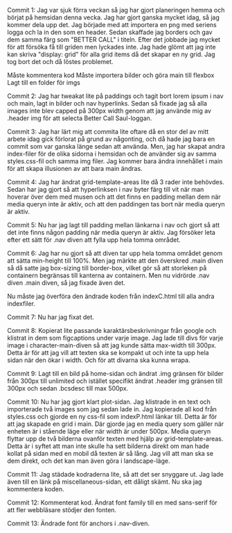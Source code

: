 Commit 1: Jag var sjuk förra veckan så jag har gjort planeringen hemma och börjat på hemsidan denna vecka. Jag har gjort ganska mycket idag, så jag kommer dela upp det.
Jag började med att importera en png med seriens logga och la in den som en header. Sedan skaffade jag borders och gav dem samma färg som "BETTER CALL" i titeln. Efter det jobbade jag mycket för att försöka få till griden men lyckades inte. Jag hade glömt att jag inte kan skriva "display: grid" för alla grid items då det skapar en ny grid. Jag tog bort det och då löstes problemet.

Måste kommentera kod
Måste importera bilder och göra main till flexbox
Lagt till en folder för imgs

Commit 2: Jag har tweakat lite på paddings och tagit bort lorem ipsum i nav och main, lagt in bilder och nav hyperlinks. Sedan så fixade jag så alla images inte blev capped på 300px width genom att jag använde mig av .header img för att selecta Better Call Saul-loggan.

Commit 3: Jag har lärt mig att commita lite oftare då en stor del av mitt arbete idag gick förlorat på grund av någonting, och då hade jag bara en commit som var ganska länge sedan att använda. Men, jag har skapat andra index-filer för de olika sidorna i hemsidan och de använder sig av samma styles.css-fil och samma img filer. Jag kommer bara ändra innehållet i main för att skapa illusionen av att bara main ändras.

Commit 4: Jag har ändrat grid-template-areas lite då 3 rader inte behövdes. Sedan har jag gjort så att hyperlinksen i nav byter färg till vit när man hoverar över dem med musen och att det finns en padding mellan dem när media queryn inte är aktiv, och att den paddingen tas bort när media queryn är aktiv.

Commit 5: Nu har jag lagt till padding mellan länkarna i nav och gjort så att det inte finns någon padding när media queryn är aktiv. Jag försöker leta efter ett sätt för .nav diven att fylla upp hela tomma området.

Commit 6: Jag har nu gjort så att diven tar upp hela tomma området genom att sätta min-height till 100%. Men jag märkte att den överskred .main diven så då satte jag box-sizing till border-box, vilket gör så att storleken på containern begränsas till kanterna av containern. Men nu vidrörde .nav diven .main diven, så jag fixade även det.

Nu måste jag överföra den ändrade koden från indexC.html till alla andra indexfiler.

Commit 7: Nu har jag fixat det.

Commit 8: Kopierat lite passande karaktärsbeskrivningar från google och klistrat in dem som figcaptions under varje image. Jag lade till divs för varje image i character-main-diven så att jag kunde sätta max-width till 300px. Detta är för att jag vill att texten ska se kompakt ut och inte ta upp hela sidan när den ökar i width. Och för att divarna ska kunna wrapa.

Commit 9: Lagt till en bild på home-sidan och ändrat .img gränsen för bilder från 300px till unlimited och istället specifikt ändrat .header img gränsen till 300px och sedan .bcsdesc till max 500px.

Commit 10: Nu har jag gjort klart plot-sidan. Jag klistrade in en text och importerade två images som jag sedan lade in. Jag kopierade all kod från styles.css och gjorde en ny css-fil som indexP.html länkar till. Detta är för att jag skapade en grid i main. Där gjorde jag en media query som gäller när enheten är i stående läge eller när width är under 500px. Media queryn flyttar upp de två bilderna ovanför texten med hjälp av grid-template-areas. Detta är i syftet att man inte skulle ha sett bilderna direkt om man hade kollat på sidan med en mobil då texten är så lång. Jag vill att man ska se dem direkt, och det kan man även göra i landscape-läge.

Commit 11: Jag städade kodraderna lite, så att det ser snyggare ut. Jag lade även till en länk på miscellaneous-sidan, ett dåligt skämt. Nu ska jag kommentera koden.

Commit 12: Kommenterat kod. Ändrat font family till en med sans-serif för att fler webbläsare stödjer den fonten.

Commit 13: Ändrade font för anchors i .nav-diven.